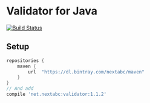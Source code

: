# Validator for Java

[![Build Status](https://travis-ci.org/bitschen/validator.svg?branch=master)](https://travis-ci.org/bitschen/validator)

## Setup

```gradle
repositories {
	maven {
		url  "https://dl.bintray.com/nextabc/maven"
	}
}
// And add
compile 'net.nextabc:validator:1.1.2'
```